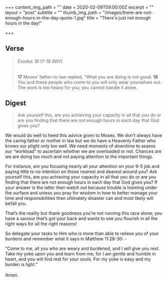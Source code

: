 +++
content_img_path = ""
date = 2020-02-09T09:00:00Z
excerpt = ""
layout = "post"
subtitle = ""
thumb_img_path = "/images/there-are-not-enough-hours-in-the-day-quote-1.jpg"
title = "There's just not enough hours in the day!"

+++
## Verse

> ###### Exodus 18:17-18 (NIV)
>
> **17** Moses’ father-in-law replied, “What you are doing is not good. **18** You and these people who come to you will only wear yourselves out. The work is too heavy for you; you cannot handle it alone.

## Digest

> Ask yourself this, are you achieving your capacity in all that you do or are you finding that there are not enough hours in each day that God gives you?

We would do well to heed this advice given to Moses. We don’t always have the caring father or mother in law but we do have a Heavenly Father who knows our plight only too well. We need moments of downtime to assess our “workload” to ascertain whether we are overloaded or not. Chances are we are doing too much and not paying attention to the important things.  
  
For instance, are you focusing nearly all your attention on your 9-5 job and paying little to no intention on those nearest and dearest around you? Ask yourself this, are you achieving your capacity in all that you do or are you finding that there are not enough hours in each day that God gives you? If your answer is the latter then watch out because trouble is looming under the surface and unless you pray for wisdom in how to better manage your time and responsibilities then ultimately disaster can and most likely will befall you.  
  
That’s the reality but thank goodness you’re not running this race alone; you have a saviour that’s got your back and wants to see you flourish in all the right ways for all the right reasons!  
  
So delegate your tasks to Him who is more than able to relieve you of your burdens and remember what it says in Matthew 11:28-30: -  
  
“Come to me, all you who are weary and burdened, and I will give you rest. Take my yoke upon you and learn from me, for I am gentle and humble in heart, and you will find rest for your souls. For my yoke is easy and my burden is light.”  
‭‭  
Amen.
